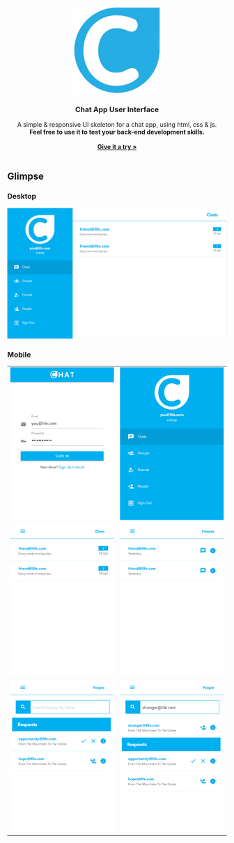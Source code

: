 <br />
<p align="center">
  <a href="https://github.com/othneildrew/Best-README-Template">
    <img src="img/icons/icon128.png" alt="Logo" width="200" height="200">
  </a>

  <h3 align="center">Chat App User Interface</h3>

  <p align="center">
    A simple & responsive UI skeleton for a chat app, using html, css &amp; js.
    <br />
	<strong>Feel free to use it to test your back-end development skills.</strong>
   <br />
   <br />
	   <a href="https://github.com/othneildrew/Best-README-Template"><strong>Give it a try »</strong></a>
   <br />
   <br />
 </p>
</p>

## Glimpse

### Desktop

<img  src="glimpse/desktop.png"/>

### Mobile

| | |
|------|-------|
|<img  src="glimpse/mobile1.png"  width="400">|<img  src="glimpse/mobile2.png"  width="400">|
|<img  src="glimpse/mobile3.png"  width="400">|<img  src="glimpse/mobile4.png"  width="400">|
|<img  src="glimpse/mobile5.png"  width="400">|<img  src="glimpse/mobile6.png"  width="400">|



